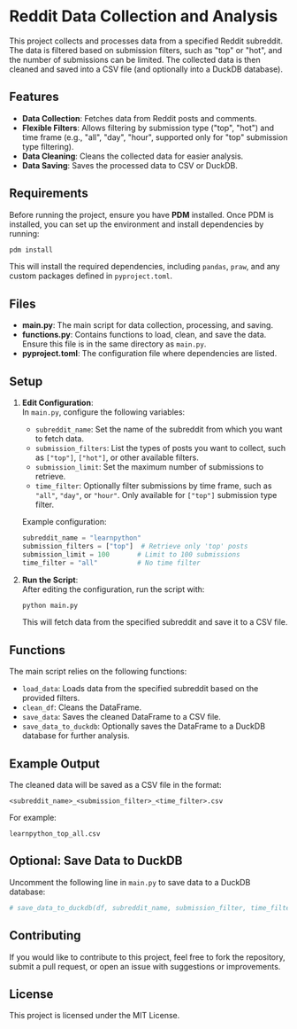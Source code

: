 # Reddit Data Collection and Analysis

This project collects and processes data from a specified Reddit subreddit. The data is filtered based on submission filters, such as "top" or "hot", and the number of submissions can be limited. The collected data is then cleaned and saved into a CSV file (and optionally into a DuckDB database).

## Features

- **Data Collection**: Fetches data from Reddit posts and comments.
- **Flexible Filters**: Allows filtering by submission type ("top", "hot") and time frame (e.g., "all", "day", "hour", supported only for "top" submission type filtering).
- **Data Cleaning**: Cleans the collected data for easier analysis.
- **Data Saving**: Saves the processed data to CSV or DuckDB.

## Requirements

Before running the project, ensure you have **PDM** installed. Once PDM is installed, you can set up the environment and install dependencies by running:

```bash
pdm install
```

This will install the required dependencies, including `pandas`, `praw`, and any custom packages defined in `pyproject.toml`.

## Files

- **main.py**: The main script for data collection, processing, and saving.
- **functions.py**: Contains functions to load, clean, and save the data. Ensure this file is in the same directory as `main.py`.
- **pyproject.toml**: The configuration file where dependencies are listed.

## Setup

1. **Edit Configuration**:  
   In `main.py`, configure the following variables:
   
   - `subreddit_name`: Set the name of the subreddit from which you want to fetch data.
   - `submission_filters`: List the types of posts you want to collect, such as `["top"]`, `["hot"]`, or other available filters.
   - `submission_limit`: Set the maximum number of submissions to retrieve.
   - `time_filter`: Optionally filter submissions by time frame, such as `"all"`, `"day"`, or `"hour"`. Only available for `["top"]` submission type filter.

   Example configuration:

   ```python
   subreddit_name = "learnpython"
   submission_filters = ["top"]  # Retrieve only 'top' posts
   submission_limit = 100       # Limit to 100 submissions
   time_filter = "all"          # No time filter
   ```

2. **Run the Script**:  
   After editing the configuration, run the script with:

   ```bash
   python main.py
   ```

   This will fetch data from the specified subreddit and save it to a CSV file.

## Functions

The main script relies on the following functions:

- `load_data`: Loads data from the specified subreddit based on the provided filters.
- `clean_df`: Cleans the DataFrame.
- `save_data`: Saves the cleaned DataFrame to a CSV file.
- `save_data_to_duckdb`: Optionally saves the DataFrame to a DuckDB database for further analysis.

## Example Output

The cleaned data will be saved as a CSV file in the format:

```
<subreddit_name>_<submission_filter>_<time_filter>.csv
```

For example:

```
learnpython_top_all.csv
```

## Optional: Save Data to DuckDB

Uncomment the following line in `main.py` to save data to a DuckDB database:

```python
# save_data_to_duckdb(df, subreddit_name, submission_filter, time_filter)
```

## Contributing

If you would like to contribute to this project, feel free to fork the repository, submit a pull request, or open an issue with suggestions or improvements.

## License

This project is licensed under the MIT License.
```